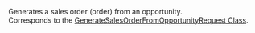 Generates a sales order (order) from an opportunity.  
Corresponds to the [GenerateSalesOrderFromOpportunityRequest Class](https://msdn.microsoft.com/library/microsoft.crm.sdk.messages.generatesalesorderfromopportunityrequest.aspx).

